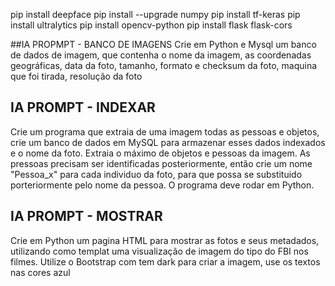 
pip install deepface
pip install --upgrade numpy
pip install tf-keras
pip install ultralytics
pip install opencv-python
pip install flask flask-cors

##IA PROPMPT - BANCO DE IMAGENS
Crie em Python e Mysql um banco de dados de imagem, que contenha o nome da imagem, as coordenadas geográficas, data da foto, tamanho, formato e checksum da foto, maquina que foi tirada, resolução da foto

## IA PROMPT - INDEXAR

Crie um programa que extraia de uma imagem todas as pessoas e objetos, crie um banco de dados em MySQL para armazenar esses dados indexados e o nome da foto. Extraia o máximo de objetos e pessoas da imagem. As pressoas precisam ser identificadas posteriormente, então crie um nome "Pessoa_x" para cada individuo da foto, para que possa se substituido porteriormente pelo nome da pessoa. O programa deve rodar em Python.


## IA PROMPT - MOSTRAR
Crie em Python um pagina HTML para mostrar as fotos e seus metadados, utilizando como templat uma visualização de imagem do tipo do FBI nos filmes. Utilize o Bootstrap com tem dark para criar a imagem, use os textos nas cores azul
